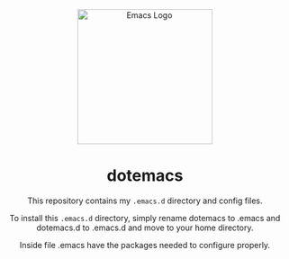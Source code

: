 <div align=center><a href="https://github.com/emacs-tw/awesome-emacs"><img alt="Emacs Logo" width="240" height="240" src="https://upload.wikimedia.org/wikipedia/commons/0/08/EmacsIcon.svg"></a>

# dotemacs

This repository contains my `.emacs.d` directory and config files.

To install this `.emacs.d` directory, simply rename dotemacs to .emacs and dotemacs.d to .emacs.d and move to your home directory.

Inside file .emacs have the packages needed to configure properly.